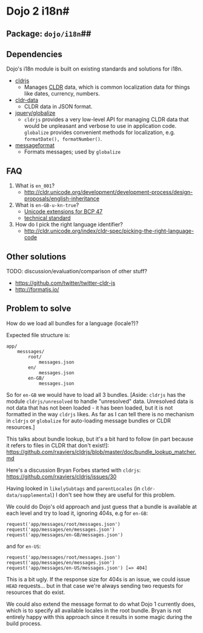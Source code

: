 


# Dojo 2 i18n#
## Package: `dojo/i18n`##

## Dependencies ##

Dojo's i18n module is built on existing standards and solutions for i18n.

* [cldrjs](https://github.com/rxaviers/cldrjs)
	* Manages [CLDR](http:/cldr.unicode.org) data, which is common localization data for things like dates, currency, numbers.
* [cldr-data](https://www.npmjs.com/package/cldr-data)
	* CLDR data in JSON format.
* [jquery/globalize](https://github.com/jquery/globalize)
	* `cldrjs` provides a very low-level API for managing CLDR data that would be unpleasant and verbose to use in application code. `globalize` provides convenient methods for localization, e.g. `formatDate(), formatNumber()`.
* [messageformat](https://github.com/SlexAxton/messageformat.js)
	* Formats messages; used by `globalize`

## FAQ ##

 1. What is `en_001`?
	 * http://cldr.unicode.org/development/development-process/design-proposals/english-inheritance
 1. What is `en-GB-u-kn-true`?
	* [Unicode extensions for BCP 47](http://cldr.unicode.org/index/bcp47-extension)
	* [technical standard](http://www.unicode.org/reports/tr35/#u_Extension)
 1. How do I pick the right language identifier?
	* http://cldr.unicode.org/index/cldr-spec/picking-the-right-language-code

## Other solutions ##

TODO: discussion/evaluation/comparison of other stuff?

* https://github.com/twitter/twitter-cldr-js
* http://formatjs.io/

## Problem to solve ##

How do we load all bundles for a language (locale?)?

Expected file structure is:

	app/
		messsages/
			root/
				messages.json
			en/
				messages.json
			en-GB/
				messages.json

So for `en-GB` we would have to load all 3 bundles. [Aside: `cldrjs` has the module `cldrjs/unresolved` to handle "unresolved" data. Unresolved data is not data that has not been loaded - it has been loaded, but it is not formatted in the way `cldrjs` likes. As far as I can tell there is no mechanism in `cldrjs` or `globalize` for auto-loading message bundles or CLDR resources.]

This talks about bundle lookup, but it's a bit hard to follow (in part because it refers to files in CLDR that don't exist!]:
https://github.com/rxaviers/cldrjs/blob/master/doc/bundle_lookup_matcher.md

Here's a discussion Bryan Forbes started with `cldrjs`:
https://github.com/rxaviers/cldrjs/issues/30

Having looked in `likelySubtags` and `parentLocales` (in `cldr-data/supplemental`) I don't see how they are useful for this problem.

We could do Dojo's old approach and just guess that a bundle is available at each level and try to load it, ignoring 404s, e.g for `en-GB`:

	request('app/messages/root/messages.json')
	request('app/messages/en/messages.json')
	request('app/messages/en-GB/messages.json')

and for `en-US`:

	request('app/messages/root/messages.json')
	request('app/messages/en/messages.json')
	request('app/messages/en-US/messages.json') [=> 404]

This is a bit ugly. If the response size for 404s is an issue, we could issue `HEAD` requests... but in that case we're always sending two requests for resources that do exist.

We could also extend the message format to do what Dojo 1 currently does, which is to specify all available locales in the root bundle. Bryan is not entirely happy with this approach since it results in some magic during the build process.
